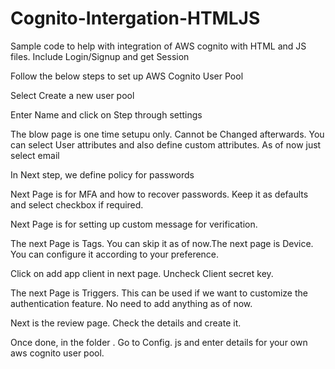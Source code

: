 # Cognito-Intergation-HTMLJS
Sample code to help with integration of AWS cognito with HTML and JS files. Include Login/Signup and get Session

Follow the below steps to set up AWS Cognito User Pool

Select Create a new user pool

Enter Name and click on Step through settings

The blow page is one time setupu only. Cannot be Changed afterwards. You can select User attributes and also define custom attributes. As of now just select email

In Next step, we define policy for passwords

Next Page is for MFA and how to recover passwords. Keep it as defaults and select checkbox if required.

Next Page is for setting up custom message for verification. 

The next Page is Tags. You can skip it as of now.The next page is Device. You can configure it according to your preference.

Click on add app client in next page. Uncheck Client secret key.

The next Page is Triggers. This can be used if we want to customize the authentication feature. No need to add anything as of now.

Next is the review page. Check the details and create it.


Once done, in the folder .
Go to Config. js and enter details for your own aws cognito user pool.

